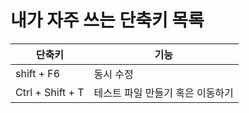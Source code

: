  # 내가 자주 쓰는 단축키 목록 
 
| 단축키            | 기능    |
|------------------|------- |
| shift + F6       | 동시 수정 |
| Ctrl + Shift + T |테스트 파일 만들기 혹은 이동하기|